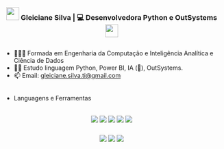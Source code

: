 <div align="center">
<h3><img src="https://media.giphy.com/media/WUlplcMpOCEmTGBtBW/giphy.gif" width="30"> Gleiciane Silva | 💻 Desenvolvedora Python e OutSystems <img src="https://media.giphy.com/media/WUlplcMpOCEmTGBtBW/giphy.gif" width="30"></h3>
</div>

##

- 👷🏻‍♀️ Formada em Engenharia da Computação e Inteligência Analítica e Ciência de Dados
- 👩‍💻 Estudo linguagem Python, Power BI, IA (🤖), OutSystems.
- 📫 Email: gleiciane.silva.ti@gmail.com

##

-  Languagens e Ferramentas

<div align="center" style="display: inline_block"><br>
  <img align="center" src="https://img.shields.io/badge/Python-3776AB.svg?style=for-the-badge&logo=Python&logoColor=white">
  <img align="center" src="https://img.shields.io/badge/Power%20BI-F2C811.svg?style=for-the-badge&logo=Power-BI&logoColor=black">
  <img align="center" src="https://img.shields.io/badge/CSS3-1572B6.svg?style=for-the-badge&logo=CSS3&logoColor=white">
  <img align="center" src="https://img.shields.io/badge/Git-F05032.svg?style=for-the-badge&logo=Git&logoColor=white">
  <img align="center" src="https://img.shields.io/badge/Visual%20Studio%20Code-007ACC.svg?style=for-the-badge&logo=Visual-Studio-Code&logoColor=white)">
</div>

##

<div align="center"> 
 <a href="https://discord.com/channels/@Gleiciane Silva" target="_blank"><img src="https://img.shields.io/badge/Discord-7289DA?style=for-the-badge&logo=discord&logoColor=white" target="_blank"></a> 
  <a href = "mailto:gleiciane.silva.ti@gmail.com"><img src="https://img.shields.io/badge/Gmail-D14836?style=for-the-badge&logo=gmail&logoColor=white" target="_blank"></a>
  <a href="https://www.linkedin.com/in/gleiciane-silva-33737139/" target="_blank"><img src="https://img.shields.io/badge/-LinkedIn-%230077B5?style=for-the-badge&logo=linkedin&logoColor=white" target="_blank"></a>   
</div>
